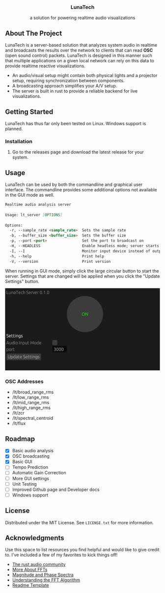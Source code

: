 <!-- [![Contributors][contributors-shield]][contributors-url]
[![Forks][forks-shield]][forks-url]
[![Stargazers][stars-shield]][stars-url]
[![Issues][issues-shield]][issues-url]
[![Unlicense License][license-shield]][license-url]
[![LinkedIn][linkedin-shield]][linkedin-url] -->

<br />
<div align="center">
  <h3 align="center">LunaTech</h3>
  <p align="center">
    a solution for powering realtime audio visualizations
  </p>
</div>

<!-- ABOUT THE PROJECT -->

## About The Project

LunaTech is a server-based solution that analyzes system audio in realtime and broadcasts the results over the network to clients that can read **OSC** (open sound control) packets. LunaTech is designed in this manner such that multiple applications on a given local network can rely on this data to provide realtime reactive visualizations.

- An audio/visual setup might contain both physical lights and a projector setup, requiring synchronization between components.
- A broadcasting approach simplifies your A/V setup.
- The server is built in rust to provide a reliable backend for live visualizations.

## Getting Started

LunaTech has thus far only been tested on Linux. Windows support is planned.

### Installation

1. Go to the releases page and download the latest release for your system.

## Usage

LunaTech can be used by both the commandline and graphical user interface. The commandline provides some additional options not available in the GUI mode as well.

```md
Realtime audio analysis server

Usage: lt_server [OPTIONS]

Options:
  -r, --sample_rate <sample_rate>  Sets the sample rate
  -b, --buffer_size <buffer_size>  Sets the buffer size
  -p, --port <port>                Set the port to broadcast on
  -H, --HEADLESS                   Enable headless mode; server starts by default
  -I, --I                          Monitor input device instead of output device
  -h, --help                       Print help
  -V, --version                    Print version
```

When running in GUI mode, simply click the large circular button to start the server. Settings that are changed will be applied when you click the "Update Settings" button.

![GUI](docs/assets/gui.png)

### OSC Addresses
- /lt/broad_range_rms
- /lt/low_range_rms
- /lt/mid_range_rms
- /lt/high_range_rms
- /lt/zcr
- /lt/spectral_centroid
- /lt/flux

## Roadmap

- [x] Basic audio analysis
- [x] OSC broadcasting
- [x] Basic GUI
- [ ] Tempo Prediction
- [ ] Automatic Gain Correction
- [ ] More GUI settings
- [ ] Unit Testing
- [ ] Improved Github page and Developer docs
- [ ] Windows support

## License

Distributed under the MIT License. See `LICENSE.txt` for more information.

## Acknowledgments

Use this space to list resources you find helpful and would like to give credit to. I've included a few of my favorites to kick things off!

- [The rust audio community](https://rust.audio/)
- [More About FFTs](https://www.ap.com/news/more-about-ffts)
- [Magnitude and Phase Spectra](https://pages.jh.edu/signals/spectra/spectra.html)
- [Understanding the FFT Algorithm](https://jakevdp.github.io/blog/2013/08/28/understanding-the-fft/)
- [Readme Template](https://github.com/othneildrew/Best-README-Template)